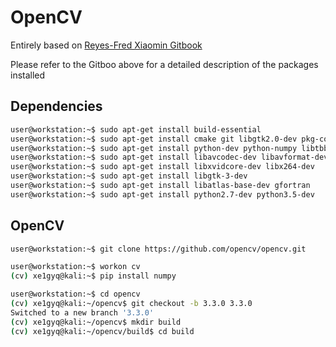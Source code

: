 # OpenCV

Entirely based on [Reyes-Fred Xiaomin Gitbook](https://reyes-fred.gitbooks.io/xiaomin/content/chapter1/installing-opencv-330-on-ubuntu-1604-lts.html)

Please refer to the Gitboo above for a detailed description of the packages installed

## Dependencies

```sh
user@workstation:~$ sudo apt-get install build-essential
user@workstation:~$ sudo apt-get install cmake git libgtk2.0-dev pkg-config libavcodec-dev libavformat-dev libswscale-dev
user@workstation:~$ sudo apt-get install python-dev python-numpy libtbb2 libtbb-dev libjpeg-dev libpng-dev libtiff-dev libjasper-dev libdc1394-22-dev
user@workstation:~$ sudo apt-get install libavcodec-dev libavformat-dev libswscale-dev libv4l-dev
user@workstation:~$ sudo apt-get install libxvidcore-dev libx264-dev
user@workstation:~$ sudo apt-get install libgtk-3-dev
user@workstation:~$ sudo apt-get install libatlas-base-dev gfortran
user@workstation:~$ sudo apt-get install python2.7-dev python3.5-dev
```

## OpenCV

```sh
user@workstation:~$ git clone https://github.com/opencv/opencv.git
```

```sh
user@workstation:~$ workon cv
(cv) xe1gyq@kali:~$ pip install numpy
```

```sh
user@workstation:~$ cd opencv
(cv) xe1gyq@kali:~/opencv$ git checkout -b 3.3.0 3.3.0
Switched to a new branch '3.3.0'
(cv) xe1gyq@kali:~/opencv$ mkdir build
(cv) xe1gyq@kali:~/opencv/build$ cd build
```


